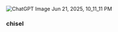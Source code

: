


![ChatGPT Image Jun 21, 2025, 10_11_11 PM](https://github.com/user-attachments/assets/75ae4b61-b6a7-40a4-a46b-6b35baba7404)

### chisel
